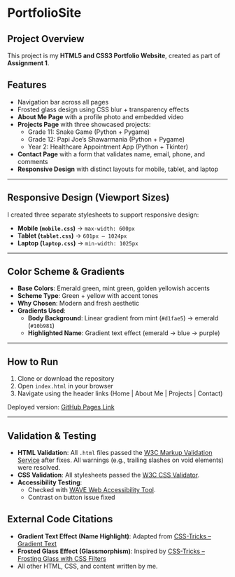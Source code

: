 # PortfolioSite  

## Project Overview  
This project is my **HTML5 and CSS3 Portfolio Website**, created as part of **Assignment 1**.  

## Features  
- Navigation bar across all pages  
- Frosted glass design using CSS blur + transparency effects  
- **About Me Page** with a profile photo and embedded video  
- **Projects Page** with three showcased projects:  
  - Grade 11: Snake Game (Python + Pygame)  
  - Grade 12: Papi Joe’s Shawarmania (Python + Pygame)  
  - Year 2: Healthcare Appointment App (Python + Tkinter)  
- **Contact Page** with a form that validates name, email, phone, and comments  
- **Responsive Design** with distinct layouts for mobile, tablet, and laptop  

---

## Responsive Design (Viewport Sizes)  
I created three separate stylesheets to support responsive design:  
- **Mobile (`mobile.css`)** → `max-width: 600px`  
- **Tablet (`tablet.css`)** → `601px – 1024px`  
- **Laptop (`laptop.css`)** → `min-width: 1025px`  

---

## Color Scheme & Gradients  
- **Base Colors**: Emerald green, mint green, golden yellowish accents  
- **Scheme Type**: Green + yellow with accent tones  
- **Why Chosen**: Modern and fresh aesthetic  
- **Gradients Used**:  
  - **Body Background**: Linear gradient from mint (`#d1fae5`) → emerald (`#10b981`)  
  - **Highlighted Name**: Gradient text effect (emerald → blue → purple)  

---

## How to Run  
1. Clone or download the repository  
2. Open `index.html` in your browser  
3. Navigate using the header links (Home | About Me | Projects | Contact)  

Deployed version: [GitHub Pages Link](https://jovalmangalan.github.io/PortfolioSite/)  

---

## Validation & Testing  
- **HTML Validation**: All `.html` files passed the [W3C Markup Validation Service](https://validator.w3.org/) after fixes. All warnings (e.g., trailing slashes on void elements) were resolved.  
- **CSS Validation**: All stylesheets passed the [W3C CSS Validator](https://jigsaw.w3.org/css-validator/).  
- **Accessibility Testing**:  
  - Checked with [WAVE Web Accessibility Tool](https://wave.webaim.org/).  
  - Contrast on button issue fixed


## External Code Citations  
- **Gradient Text Effect (Name Highlight)**: Adapted from [CSS-Tricks – Gradient Text](https://css-tricks.com/gradient-text/) 
- **Frosted Glass Effect (Glassmorphism)**: Inspired by [CSS-Tricks – Frosting Glass with CSS Filters](https://css-tricks.com/frosting-glass-css-filters/)
- All other HTML, CSS, and content written by me.  
